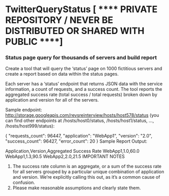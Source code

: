 # TwitterQueryStatus  [ **** PRIVATE REPOSITORY / NEVER BE DISTRIBUTED OR SHARED WITH PUBLIC ****]
### Status page query for thousands of servers and build report 

Create a tool that will query the ‘status’ page on 1000 fictitious servers and create a report based on data within the status pages.

Each server has a ‘status’ endpoint that returns JSON data with the service information, a count of requests, and a success count. The tool reports the aggregated success rate (total success / total requests) broken down by application and version for all of the servers.

Sample endpoint: 
http://storage.googleapis.com/revsreinterview/hosts/host578/status 
(you can find other endpoints at /hosts/host0/status, /hosts/host1/status, …, /hosts/host999/status):

{
    "requests_count": 96447,
     "application": "WebApp1",
     "version": "2.0",
     "success_count": 96427,
     "error_count": 20
}
Sample Report Output:

Application,Version,Aggregated Success Rate
WebApp1,1.0,60.0
WebApp1,1.3,90.5
WebApp2,2.0,21.5
IMPORTANT NOTES
1. The success rate column is an aggregate, or a sum of the success rate for all servers grouped by a particular unique combination of application and version. We’re explicitly calling this out, as it’s a common cause of confusion.
2. Please make reasonable assumptions and clearly state them.
